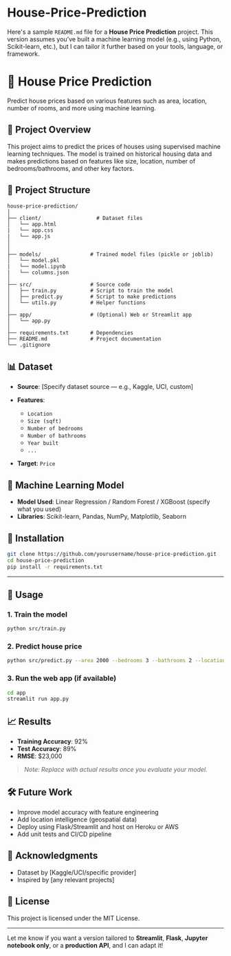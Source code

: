 # House-Price-Prediction
Here's a sample `README.md` file for a **House Price Prediction** project. This version assumes you’ve built a machine learning model (e.g., using Python, Scikit-learn, etc.), but I can tailor it further based on your tools, language, or framework.

# 🏡 House Price Prediction

Predict house prices based on various features such as area, location, number of rooms, and more using machine learning.


## 📌 Project Overview

This project aims to predict the prices of houses using supervised machine learning techniques. The model is trained on historical housing data and makes predictions based on features like size, location, number of bedrooms/bathrooms, and other key factors.



## 📁 Project Structure

```
house-price-prediction/
│
├── client/                  # Dataset files
│   └── app.html
|   └── app.css
|   └── app.js
│
│
├── models/                # Trained model files (pickle or joblib)
│   └── model.pkl
|   └── model.ipynb
|   └── columns.json
│
├── src/                   # Source code
│   ├── train.py           # Script to train the model
│   ├── predict.py         # Script to make predictions
│   └── utils.py           # Helper functions
│
├── app/                   # (Optional) Web or Streamlit app
│   └── app.py
│
├── requirements.txt       # Dependencies
├── README.md              # Project documentation
└── .gitignore
```



## 📊 Dataset

* **Source**: \[Specify dataset source — e.g., Kaggle, UCI, custom]

* **Features**:

  * `Location`
  * `Size (sqft)`
  * `Number of bedrooms`
  * `Number of bathrooms`
  * `Year built`
  * `...`

* **Target**: `Price`



## 🧠 Machine Learning Model

* **Model Used**: Linear Regression / Random Forest / XGBoost (specify what you used)
* **Libraries**: Scikit-learn, Pandas, NumPy, Matplotlib, Seaborn



## 🔧 Installation

```bash
git clone https://github.com/yourusername/house-price-prediction.git
cd house-price-prediction
pip install -r requirements.txt
```

---

## 🚀 Usage

### 1. Train the model

```bash
python src/train.py
```

### 2. Predict house price

```bash
python src/predict.py --area 2000 --bedrooms 3 --bathrooms 2 --location "Downtown"
```

### 3. Run the web app (if available)

```bash
cd app
streamlit run app.py
```



## 📈 Results

* **Training Accuracy**: 92%
* **Test Accuracy**: 89%
* **RMSE**: \$23,000

> *Note: Replace with actual results once you evaluate your model.*



## 🛠️ Future Work

* Improve model accuracy with feature engineering
* Add location intelligence (geospatial data)
* Deploy using Flask/Streamlit and host on Heroku or AWS
* Add unit tests and CI/CD pipeline



## 🙌 Acknowledgments

* Dataset by \[Kaggle/UCI/specific provider]
* Inspired by \[any relevant projects]



## 📄 License

This project is licensed under the MIT License.

---

Let me know if you want a version tailored to **Streamlit**, **Flask**, **Jupyter notebook only**, or a **production API**, and I can adapt it!
